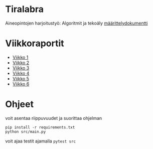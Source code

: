 # Tiralabra
Aineopintojen harjoitustyö: Algoritmit ja tekoäly
[määrittelydokumentti](docs/maarittely.md)
# Viikkoraportit
- [Viikko 1](docs/viikko1.md)
- [Viikko 2](docs/viikko2.md)
- [Viikko 3](docs/viikko3.md)
- [Viikko 4](docs/viikko4.md)
- [Viikko 5](docs/viikko5.md)
- [Viikko 6](docs/viikko6.md)

# Ohjeet

voit asentaa riippuvuudet ja suorittaa ohjelman
```
pip install -r requirements.txt
python src/main.py
```

voit ajaa testit ajamalla ```pytest src```
